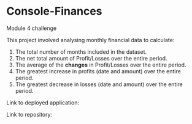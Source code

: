 # Console-Finances

Module 4 challenge 

This project involved analysing monthly financial data to calculate:
1. The total number of months included in the dataset.
2. The net total amount of Profit/Losses over the entire period.
3. The average of the **changes** in Profit/Losses over the entire period.
4. The greatest increase in profits (date and amount) over the entire period.
5. The greatest decrease in losses (date and amount) over the entire period.

Link to deployed application: 

Link to repository: 
